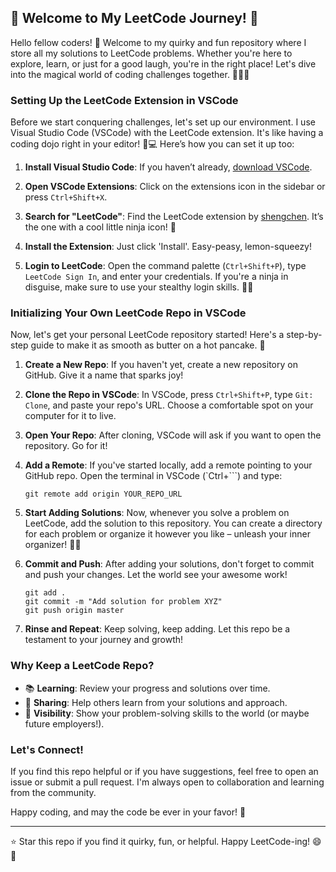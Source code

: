 ## 🚀 Welcome to My LeetCode Journey! 🌌

Hello fellow coders! 👋 Welcome to my quirky and fun repository where I store all my solutions to LeetCode problems. Whether you're here to explore, learn, or just for a good laugh, you're in the right place! Let's dive into the magical world of coding challenges together. 🧙‍♂️✨

### Setting Up the LeetCode Extension in VSCode

Before we start conquering challenges, let's set up our environment. I use Visual Studio Code (VSCode) with the LeetCode extension. It's like having a coding dojo right in your editor! 🥋💻 Here’s how you can set it up too:

1. **Install Visual Studio Code**: If you haven’t already, [download VSCode](https://code.visualstudio.com/).

2. **Open VSCode Extensions**: Click on the extensions icon in the sidebar or press `Ctrl+Shift+X`.

3. **Search for "LeetCode"**: Find the LeetCode extension by [shengchen](https://marketplace.visualstudio.com/items?itemName=shengchen.vscode-leetcode). It’s the one with a cool little ninja icon! 🥷

4. **Install the Extension**: Just click 'Install'. Easy-peasy, lemon-squeezy!

5. **Login to LeetCode**: Open the command palette (`Ctrl+Shift+P`), type `LeetCode Sign In`, and enter your credentials. If you're a ninja in disguise, make sure to use your stealthy login skills. 🐱‍👤

### Initializing Your Own LeetCode Repo in VSCode

Now, let's get your personal LeetCode repository started! Here's a step-by-step guide to make it as smooth as butter on a hot pancake. 🥞

1. **Create a New Repo**: If you haven't yet, create a new repository on GitHub. Give it a name that sparks joy!

2. **Clone the Repo in VSCode**: In VSCode, press `Ctrl+Shift+P`, type `Git: Clone`, and paste your repo's URL. Choose a comfortable spot on your computer for it to live.

3. **Open Your Repo**: After cloning, VSCode will ask if you want to open the repository. Go for it!

4. **Add a Remote**: If you've started locally, add a remote pointing to your GitHub repo. Open the terminal in VSCode (`Ctrl+```) and type:
   ```
   git remote add origin YOUR_REPO_URL
   ```

5. **Start Adding Solutions**: Now, whenever you solve a problem on LeetCode, add the solution to this repository. You can create a directory for each problem or organize it however you like – unleash your inner organizer! 📁✨

6. **Commit and Push**: After adding your solutions, don't forget to commit and push your changes. Let the world see your awesome work!
   ```
   git add .
   git commit -m "Add solution for problem XYZ"
   git push origin master
   ```

7. **Rinse and Repeat**: Keep solving, keep adding. Let this repo be a testament to your journey and growth!

### Why Keep a LeetCode Repo?

- 📚 **Learning**: Review your progress and solutions over time.
- 🤝 **Sharing**: Help others learn from your solutions and approach.
- 👀 **Visibility**: Show your problem-solving skills to the world (or maybe future employers!).

### Let's Connect!

If you find this repo helpful or if you have suggestions, feel free to open an issue or submit a pull request. I'm always open to collaboration and learning from the community.

Happy coding, and may the code be ever in your favor! 🌟

---

⭐ Star this repo if you find it quirky, fun, or helpful. Happy LeetCode-ing! 😄🎉
